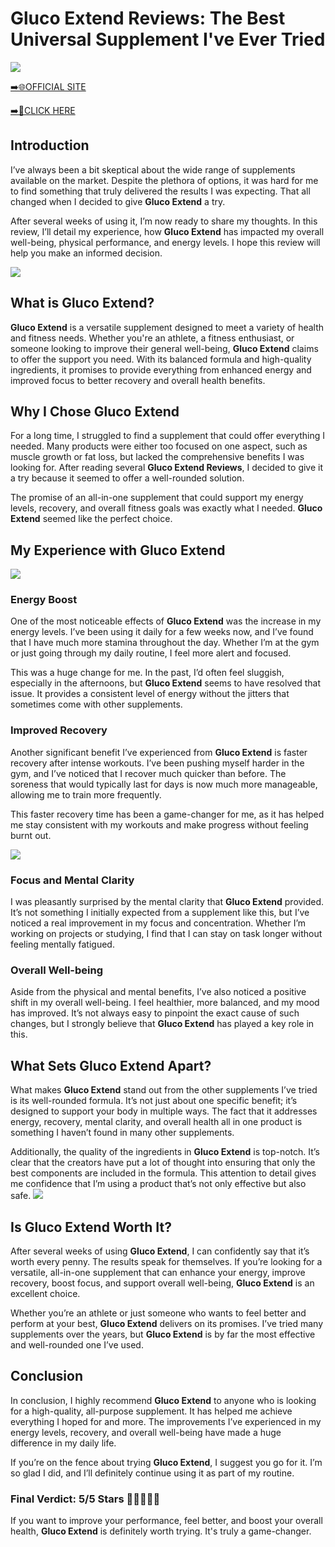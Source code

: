# Gluco Extend Reviews: The Best Universal Supplement I've Ever Tried

[![](https://static.vecteezy.com/system/resources/thumbnails/019/896/014/small/buy-now-gradient-button-with-cart-symbol-buy-now-illustration-png.png)](https://edetoop.top/lander/sugarpreland-1/glucoext.html) 

[➡️🌐OFFICIAL SITE](https://edetoop.top/lander/sugarpreland-1/glucoext.html) 

[➡️🔗CLICK HERE](https://edetoop.top/lander/sugarpreland-1/glucoext.html) 


## Introduction

I’ve always been a bit skeptical about the wide range of supplements available on the market. Despite the plethora of options, it was hard for me to find something that truly delivered the results I was expecting. That all changed when I decided to give **Gluco Extend** a try.

After several weeks of using it, I’m now ready to share my thoughts. In this review, I’ll detail my experience, how **Gluco Extend** has impacted my overall well-being, physical performance, and energy levels. I hope this review will help you make an informed decision. 

[![](https://wallpapers.com/images/hd/red-order-now-button-udg4jcj4arvn8b0n-2.png)](https://edetoop.top/lander/sugarpreland-1/glucoext.html)  

## What is Gluco Extend?

**Gluco Extend** is a versatile supplement designed to meet a variety of health and fitness needs. Whether you're an athlete, a fitness enthusiast, or someone looking to improve their general well-being, **Gluco Extend** claims to offer the support you need. With its balanced formula and high-quality ingredients, it promises to provide everything from enhanced energy and improved focus to better recovery and overall health benefits.

## Why I Chose Gluco Extend

For a long time, I struggled to find a supplement that could offer everything I needed. Many products were either too focused on one aspect, such as muscle growth or fat loss, but lacked the comprehensive benefits I was looking for. After reading several **Gluco Extend Reviews**, I decided to give it a try because it seemed to offer a well-rounded solution.

The promise of an all-in-one supplement that could support my energy levels, recovery, and overall fitness goals was exactly what I needed. **Gluco Extend** seemed like the perfect choice.

## My Experience with Gluco Extend

[![](https://static.vecteezy.com/system/resources/thumbnails/019/896/014/small/buy-now-gradient-button-with-cart-symbol-buy-now-illustration-png.png)](https://edetoop.top/lander/sugarpreland-1/glucoext.html)

### Energy Boost

One of the most noticeable effects of **Gluco Extend** was the increase in my energy levels. I’ve been using it daily for a few weeks now, and I’ve found that I have much more stamina throughout the day. Whether I’m at the gym or just going through my daily routine, I feel more alert and focused.

This was a huge change for me. In the past, I’d often feel sluggish, especially in the afternoons, but **Gluco Extend** seems to have resolved that issue. It provides a consistent level of energy without the jitters that sometimes come with other supplements.

### Improved Recovery

Another significant benefit I’ve experienced from **Gluco Extend** is faster recovery after intense workouts. I’ve been pushing myself harder in the gym, and I’ve noticed that I recover much quicker than before. The soreness that would typically last for days is now much more manageable, allowing me to train more frequently.

This faster recovery time has been a game-changer for me, as it has helped me stay consistent with my workouts and make progress without feeling burnt out.

[![](https://wallpapers.com/images/hd/red-order-now-button-udg4jcj4arvn8b0n-2.png)](https://edetoop.top/lander/sugarpreland-1/glucoext.html)  

### Focus and Mental Clarity

I was pleasantly surprised by the mental clarity that **Gluco Extend** provided. It’s not something I initially expected from a supplement like this, but I’ve noticed a real improvement in my focus and concentration. Whether I’m working on projects or studying, I find that I can stay on task longer without feeling mentally fatigued.

### Overall Well-being

Aside from the physical and mental benefits, I’ve also noticed a positive shift in my overall well-being. I feel healthier, more balanced, and my mood has improved. It’s not always easy to pinpoint the exact cause of such changes, but I strongly believe that **Gluco Extend** has played a key role in this.

## What Sets Gluco Extend Apart?

What makes **Gluco Extend** stand out from the other supplements I’ve tried is its well-rounded formula. It’s not just about one specific benefit; it’s designed to support your body in multiple ways. The fact that it addresses energy, recovery, mental clarity, and overall health all in one product is something I haven’t found in many other supplements.

Additionally, the quality of the ingredients in **Gluco Extend** is top-notch. It’s clear that the creators have put a lot of thought into ensuring that only the best components are included in the formula. This attention to detail gives me confidence that I’m using a product that’s not only effective but also safe.
[![](https://static.vecteezy.com/system/resources/thumbnails/019/896/014/small/buy-now-gradient-button-with-cart-symbol-buy-now-illustration-png.png)](https://edetoop.top/lander/sugarpreland-1/glucoext.html)
## Is Gluco Extend Worth It?

After several weeks of using **Gluco Extend**, I can confidently say that it’s worth every penny. The results speak for themselves. If you’re looking for a versatile, all-in-one supplement that can enhance your energy, improve recovery, boost focus, and support overall well-being, **Gluco Extend** is an excellent choice.

Whether you’re an athlete or just someone who wants to feel better and perform at your best, **Gluco Extend** delivers on its promises. I’ve tried many supplements over the years, but **Gluco Extend** is by far the most effective and well-rounded one I’ve used.

## Conclusion

In conclusion, I highly recommend **Gluco Extend** to anyone who is looking for a high-quality, all-purpose supplement. It has helped me achieve everything I hoped for and more. The improvements I’ve experienced in my energy levels, recovery, and overall well-being have made a huge difference in my daily life.

If you’re on the fence about trying **Gluco Extend**, I suggest you go for it. I’m so glad I did, and I’ll definitely continue using it as part of my routine.

### Final Verdict: 5/5 Stars 🌟🌟🌟🌟🌟

If you want to improve your performance, feel better, and boost your overall health, **Gluco Extend** is definitely worth trying. It's truly a game-changer.
